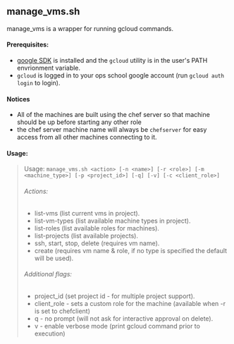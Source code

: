 
## manage_vms.sh ##
manage_vms is a wrapper for running gcloud commands.

#### Prerequisites: ####
 - [google SDK](https://cloud.google.com/appengine/downloads) is installed and the `gcloud` utility is in the user's PATH envrionment variable.
 - `gcloud` is logged in to your ops school google account (run `gcloud auth login` to login).

#### Notices ####
 - All of the machines are built using the chef server so that machine should be up before starting any other role
 - the chef server machine name will always be `chefserver` for easy access from all other machines connecting to it.

#### Usage: ####
> Usage: `manage_vms.sh <action> [-n <name>] [-r <role>] [-m <machine_type>] [-p <project_id>] [-q] [-v] [-c <client_role>]`
>
> ###### Actions: ######
>  * list-vms (list current vms in project).
>  * list-vm-types (list available machine types in project).
>  * list-roles (list available roles for machines).
>  * list-projects (list available projects).
>  * ssh, start, stop, delete (requires vm name).
>  * create (requires vm name & role, if no type is specified the default will be used).
>
> ###### Additional flags: ######
>  * project_id (set project id - for multiple project support).
>  * client_role - sets a custom role for the machine (available when -r is set to chefclient)
>  * q - no prompt (will not ask for interactive approval on delete).
>  * v - enable verbose mode (print gcloud command prior to execution)
